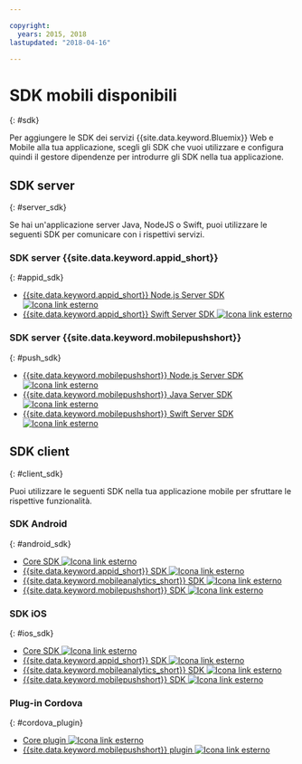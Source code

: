 ```yaml
---

copyright:
  years: 2015, 2018
lastupdated: "2018-04-16"

---
```

# SDK mobili disponibili
{: #sdk}

Per aggiungere le SDK dei servizi {{site.data.keyword.Bluemix}} Web e Mobile alla tua applicazione, scegli gli SDK che vuoi utilizzare e configura quindi il gestore dipendenze per introdurre gli SDK nella tua applicazione.


## SDK server
{: #server_sdk}

Se hai un'applicazione server Java, NodeJS o Swift, puoi utilizzare le seguenti SDK per comunicare con i rispettivi servizi.


### SDK server {{site.data.keyword.appid_short}}
{: #appid_sdk}

- [{{site.data.keyword.appid_short}} Node.js Server SDK ![Icona link esterno](../../icons/launch-glyph.svg "Icona link esterno")](https://github.com/ibm-cloud-security/appid-serversdk-nodejs)
- [{{site.data.keyword.appid_short}} Swift Server SDK ![Icona link esterno](../../icons/launch-glyph.svg "Icona link esterno")](https://github.com/ibm-cloud-security/appid-serversdk-swift)

### SDK server {{site.data.keyword.mobilepushshort}}
{: #push_sdk}

- [{{site.data.keyword.mobilepushshort}} Node.js Server SDK ![Icona link esterno](../../icons/launch-glyph.svg "Icona link esterno")](https://github.com/ibm-bluemix-mobile-services/bms-pushnotifications-serversdk-nodejs)
- [{{site.data.keyword.mobilepushshort}} Java Server SDK ![Icona link esterno](../../icons/launch-glyph.svg "Icona link esterno")](https://github.com/ibm-bluemix-mobile-services/bms-pushnotifications-serversdk-java)
- [{{site.data.keyword.mobilepushshort}} Swift Server SDK ![Icona link esterno](../../icons/launch-glyph.svg "Icona link esterno")](https://github.com/ibm-bluemix-mobile-services/bms-pushnotifications-serversdk-swift)


## SDK client
{: #client_sdk}

Puoi utilizzare le seguenti SDK nella tua applicazione mobile per sfruttare le rispettive funzionalità. 


### SDK Android
{: #android_sdk}

- [Core SDK ![Icona link esterno](../../icons/launch-glyph.svg "Icona link esterno")](https://github.com/ibm-bluemix-mobile-services/bms-clientsdk-android-core)
- [{{site.data.keyword.appid_short}} SDK ![Icona link esterno](../../icons/launch-glyph.svg "Icona link esterno")](https://github.com/ibm-cloud-security/appid-clientsdk-android)
- [{{site.data.keyword.mobileanalytics_short}} SDK ![Icona link esterno](../../icons/launch-glyph.svg "Icona link esterno")](https://github.com/ibm-bluemix-mobile-services/bms-clientsdk-android-analytics)
- [{{site.data.keyword.mobilepushshort}} SDK ![Icona link esterno](../../icons/launch-glyph.svg "Icona link esterno")](https://github.com/ibm-bluemix-mobile-services/bms-clientsdk-android-push)


### SDK iOS
{: #ios_sdk}

- [Core SDK ![Icona link esterno](../../icons/launch-glyph.svg "Icona link esterno")](https://github.com/ibm-bluemix-mobile-services/bms-clientsdk-swift-core)
- [{{site.data.keyword.appid_short}} SDK ![Icona link esterno](../../icons/launch-glyph.svg "Icona link esterno")](https://github.com/ibm-cloud-security/appid-clientsdk-swift)
- [{{site.data.keyword.mobileanalytics_short}} SDK ![Icona link esterno](../../icons/launch-glyph.svg "Icona link esterno")](https://github.com/ibm-bluemix-mobile-services/bms-clientsdk-swift-analytics)
- [{{site.data.keyword.mobilepushshort}} SDK ![Icona link esterno](../../icons/launch-glyph.svg "Icona link esterno")](https://github.com/ibm-bluemix-mobile-services/bms-clientsdk-swift-push)


### Plug-in Cordova 
{: #cordova_plugin}

- [Core plugin ![Icona link esterno](../../icons/launch-glyph.svg "Icona link esterno")](https://github.com/ibm-bluemix-mobile-services/bms-clientsdk-cordova-plugin-core)
- [{{site.data.keyword.mobilepushshort}} plugin ![Icona link esterno](../../icons/launch-glyph.svg "Icona link esterno")](https://github.com/ibm-bluemix-mobile-services/bms-clientsdk-cordova-plugin-push)


